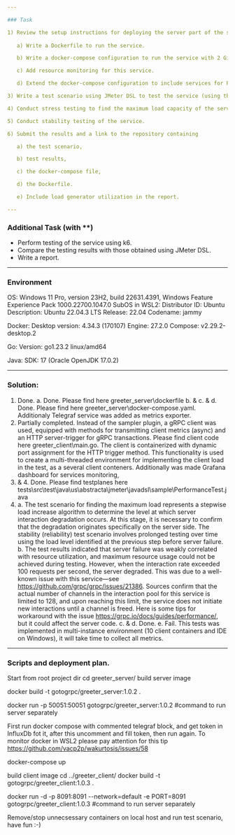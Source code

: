 ```yaml
---

### Task

1) Review the setup instructions for deploying the server part of the service [here](https://grpc.io/docs/languages/go/quickstart/).
   
   a) Write a Dockerfile to run the service.

   b) Write a docker-compose configuration to run the service with 2 Gi (request = limit) and 2 Core (request = limit) resource settings.

   c) Add resource monitoring for this service.

   d) Extend the docker-compose configuration to include services for Prometheus, Grafana, and InfluxDB.

3) Write a test scenario using JMeter DSL to test the service (using the gRPC protocol).

4) Conduct stress testing to find the maximum load capacity of the service.

5) Conduct stability testing of the service.

6) Submit the results and a link to the repository containing

   a) the test scenario,

   b) test results,

   c) the docker-compose file,

   d) the Dockerfile.

   e) Include load generator utilization in the report.

---
```


### Additional Task (with **)

- Perform testing of the service using k6.
- Compare the testing results with those obtained using JMeter DSL.
- Write a report.

---

### Environment

OS: Windows 11 Pro, version 23H2, build 22631.4391, Windows Feature Experience Pack 1000.22700.1047.0
SubOS in WSL2:
   Distributor ID: Ubuntu
   Description:    Ubuntu 22.04.3 LTS
   Release:        22.04
   Codename:       jammy


Docker: 
   Desktop version: 4.34.3 (170107)
   Engine: 27.2.0
   Compose: v2.29.2-desktop.2

Go:
   Version: go1.23.2 linux/amd64

Java:
   SDK: 17 (Oracle OpenJDK 17.0.2)

---

### Solution:

1. Done.
   a. Done. Please find here greeter_server\dockerfile
   b. & c. & d. Done. Please find here greeter_server\docker-compose.yaml. Additionaly Telegraf service was added as metrics exporter.
2. Partially completed. Instead of the sampler plugin, a gRPC client was used,  equipped with methods for transmitting client metrics (async) and an HTTP server-trigger for gRPC transactions. Please find client code here greeter_client\main.go. 
The client is containerized with dynamic port assignment for the HTTP trigger method. This functionality is used to create a multi-threaded environment for implementing the client load in the test, as a several client conteners. Additionally was made Grafana dashboard for services monitoring, 
3. & 4. Done. Please find testplanes here tests\src\test\java\us\abstracta\jmeter\javadsl\sample\PerformanceTest.java
5. 
   a. The test scenario for finding the maximum load represents a stepwise load increase algorithm to determine the level at which server interaction degradation occurs. At this stage, it is necessary to confirm that the degradation originates specifically on the server side. 
   The stability (reliability) test scenario involves prolonged testing over time using the load level identified at the previous step before server failure.
   b. The test results indicated that server failure was weakly correlated with resource utilization, and maximum resource usage could not be achieved during testing. However, when the interaction rate exceeded 100 requests per second, the server degraded. This was due to a well-known issue with this service—see https://github.com/grpc/grpc/issues/21386. Sources confirm that the actual number of channels in the interaction pool for this service is limited to 128, and upon reaching this limit, the service does not initiate new interactions until a channel is freed. Here is some tips for workaround with the issue https://grpc.io/docs/guides/performance/, but it could affect the server code.
   c. & d. Done.
   e. Fail. This tests was implemented in multi-instance environment (10 client containers and IDE on Windows), it will take time to collect all metrics.

---

### Scripts and deployment plan.

Start from root project dir
cd greeter_server/
build server image

docker build -t gotogrpc/greeter_server:1.0.2 .

docker run -p 50051:50051 gotogrpc/greeter_server:1.0.2 #command to run server separately

First run docker compose with commented telegraf block, and get token in InfluxDb fot it, after this uncomment and fill token, then run again.
To monitor docker in WSL2 please pay attention for this tip https://github.com/vacp2p/wakurtosis/issues/58

docker-compose up

build client image
cd ../greeter_client/
docker build -t gotogrpc/greeter_client:1.0.3 .

docker run -d -p 8091:8091 --network=default -e PORT=8091 gotogrpc/greeter_client:1.0.3 #command to run server separately

Remove/stop unnecsessary containers on local host and run test scenario, have fun :-)
